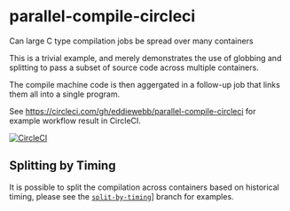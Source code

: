 # parallel-compile-circleci
Can large C type compilation jobs be spread over many containers

This is a trivial example, and merely demonstrates the use of globbing and splitting to pass a subset of source code across multiple containers.

The compile machine code is then aggergated in a follow-up job that links them all into a single program.

See https://circleci.com/gh/eddiewebb/parallel-compile-circleci for example workflow result in CircleCI.

[![CircleCI](https://circleci.com/gh/eddiewebb/parallel-compile-circleci.svg?style=svg)](https://circleci.com/gh/eddiewebb/parallel-compile-circleci)

## Splitting by Timing

It is possible to split the compilation across containers based on historical timing, please see the [`split-by-timing`](https://github.com/eddiewebb/parallel-compile-circleci/tree/split-by-timing)] branch for examples.